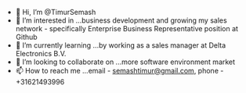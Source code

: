 - 👋 Hi, I’m @TimurSemash
- 👀 I’m interested in ...business development and growing my sales network - specifically Enterprise Business Representative position at Github
- 🌱 I’m currently learning ...by working as a sales manager at Delta Electronics B.V.
- 💞️ I’m looking to collaborate on ...more software environment market
- 📫 How to reach me ...email - semashtimur@gmail.com, phone - +31621493996

<!---
TimurSemash/TimurSemash is a ✨ special ✨ repository because its `README.md` (this file) appears on your GitHub profile.
You can click the Preview link to take a look at your changes.
--->

